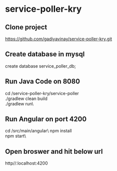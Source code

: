 # service-poller-kry
## Clone project
https://github.com/gadiyavinay/service-poller-kry.git

## Create database in mysql
create database service_poller_db;


## Run Java Code on 8080
cd /service-poller-kry/service-poller\
./gradlew clean build\
./gradlew run\

## Run Angular on port 4200
cd /src/main/angular\ 
npm install\
npm start\

## Open broswer and hit below url
http//:localhost:4200
